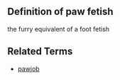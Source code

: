 ## Definition of paw fetish

the furry equivalent of a foot fetish

## Related Terms

- [pawjob](./pawjob)
